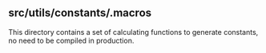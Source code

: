 ## src/utils/constants/.macros

This directory contains a set of calculating functions to generate constants,
no need to be compiled in production.
